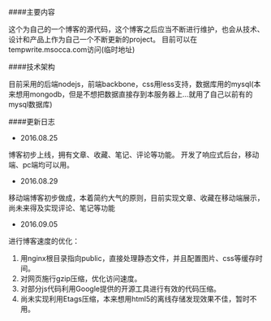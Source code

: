 ####主要内容

这个为自己的一个博客的源代码，这个博客之后应当不断进行维护，也会从技术、设计和产品上作为自己一个不断更新的project。
目前可以在tempwrite.msocca.com访问(临时地址)

####技术架构

目前采用的后端nodejs，前端backbone，css用less支持，数据库用的mysql(本来想用mongodb，但是不想把数据直接存到本服务器上...就用了自己以前有的mysql数据库)

####更新日志

* 2016.08.25

博客初步上线，拥有文章、收藏、笔记、评论等功能。
开发了响应式后台，移动端、pc端均可以用。

* 2016.08.29

移动端博客初步做成，本着简约大气的原则，目前实现文章、收藏在移动端展示，尚未来得及实现评论、笔记等功能

* 2016.09.05

进行博客速度的优化：
1. 用nginx根目录指向public，直接处理静态文件，并且配置图片、css等缓存时间。
2. 对网页施行gzip压缩，优化访问速度。
3. 对部分js代码利用Google提供的开源工具进行有效的代码压缩。
4. 尚未实现利用Etags压缩，本来想用html5的离线存储发现效果不佳，暂时不用。

